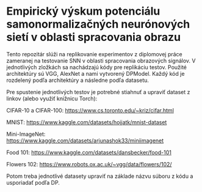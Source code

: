 # Empirický výskum potenciálu samonormalizačných neurónových sietí v oblasti spracovania obrazu

Tento repozitár slúži na replikovanie experimentov z diplomovej práce zameranej na testovanie SNN v oblasti spracovania obrazových signálov. V jednotlivých zložkách sa nachádzajú kódy pre replikáciu testov. Použité architektúry sú VGG, AlexNet a nami vytvorený DPModel. Každý kód je rozdelený podľa architektúry a následne podľa datasetu.

Pre spustenie jednotlivých testov je potrebné stiahnuť a upraviť dataset z linkov (alebo využiť knižnicu Torch):

CIFAR-10 a CIFAR-100: https://www.cs.toronto.edu/~kriz/cifar.html 

MNIST: https://www.kaggle.com/datasets/hojjatk/mnist-dataset 

Mini-ImageNet: https://www.kaggle.com/datasets/arjunashok33/miniimagenet

Food 101: https://www.kaggle.com/datasets/dansbecker/food-101

Flowers 102: https://www.robots.ox.ac.uk/~vgg/data/flowers/102/

Potom treba jednotlivé datasety upraviť na základe názvu súboru z kódu a usporiadať podľa DP.
